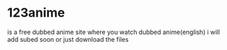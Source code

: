 # 123anime
is a free dubbed anime site 
where you watch dubbed anime(english)
i will add subed soon or just download the files
